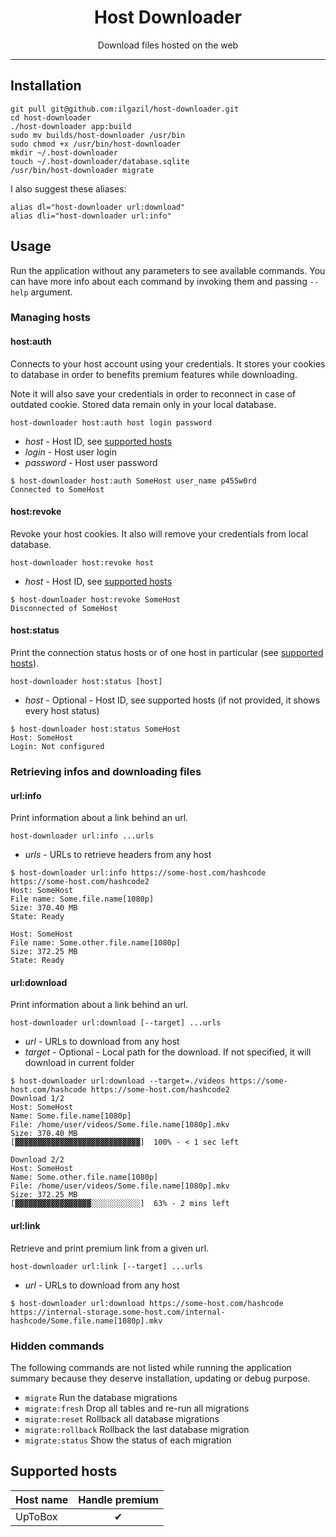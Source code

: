 <h1 align="center">Host Downloader</h1>

<p align="center">
    Download files hosted on the web
</p>

---

## Installation

```shell
git pull git@github.com:ilgazil/host-downloader.git
cd host-downloader
./host-downloader app:build
sudo mv builds/host-downloader /usr/bin
sudo chmod +x /usr/bin/host-downloader
mkdir ~/.host-downloader
touch ~/.host-downloader/database.sqlite
/usr/bin/host-downloader migrate
```

I also suggest these aliases:

```shell
alias dl="host-downloader url:download"
alias dli="host-downloader url:info"
```

## Usage

Run the application without any parameters to see available commands. You can have more info about each command by invoking them and passing `--help` argument.

### Managing hosts

#### host:auth

Connects to your host account using your credentials. It stores your cookies to database in order to benefits premium features while downloading.

Note it will also save your credentials in order to reconnect in case of outdated cookie. Stored data remain only in your local database.

```shell
host-downloader host:auth host login password
```

* *host* - Host ID, see [supported hosts](#supported-hosts)
* *login* - Host user login
* *password* - Host user password

```shell
$ host-downloader host:auth SomeHost user_name p455w0rd
Connected to SomeHost
```

#### host:revoke

Revoke your host cookies. It also will remove your credentials from local database.

```shell
host-downloader host:revoke host
```

* *host* - Host ID, see [supported hosts](#supported-hosts)

```shell
$ host-downloader host:revoke SomeHost
Disconnected of SomeHost
```

#### host:status

Print the connection status hosts or of one host in particular (see [supported hosts](#supported-hosts)).

```shell
host-downloader host:status [host]
```

* *host* - Optional - Host ID, see supported hosts (if not provided, it shows every host status)

```shell
$ host-downloader host:status SomeHost
Host: SomeHost
Login: Not configured
```

### Retrieving infos and downloading files

#### url:info

Print information about a link behind an url.

```shell
host-downloader url:info ...urls
```

* *urls* - URLs to retrieve headers from any host

```shell
$ host-downloader url:info https://some-host.com/hashcode https://some-host.com/hashcode2
Host: SomeHost
File name: Some.file.name[1080p]
Size: 370.40 MB
State: Ready

Host: SomeHost
File name: Some.other.file.name[1080p]
Size: 372.25 MB
State: Ready
```

#### url:download

Print information about a link behind an url.

```shell
host-downloader url:download [--target] ...urls
```

* *url* - URLs to download from any host
* *target* - Optional - Local path for the download. If not specified, it will download in current folder

```shell
$ host-downloader url:download --target=./videos https://some-host.com/hashcode https://some-host.com/hashcode2
Download 1/2
Host: SomeHost
Name: Some.file.name[1080p]
File: /home/user/videos/Some.file.name[1080p].mkv
Size: 370.40 MB
[▓▓▓▓▓▓▓▓▓▓▓▓▓▓▓▓▓▓▓▓▓▓▓▓▓▓▓▓]  100% - < 1 sec left

Download 2/2
Host: SomeHost
Name: Some.other.file.name[1080p]
File: /home/user/videos/Some.file.name[1080p].mkv
Size: 372.25 MB
[▓▓▓▓▓▓▓▓▓▓▓▓▓▓▓▓▓░░░░░░░░░░░]  63% - 2 mins left
```

#### url:link

Retrieve and print premium link from a given url.

```shell
host-downloader url:link [--target] ...urls
```

* *url* - URLs to download from any host

```shell
$ host-downloader url:download https://some-host.com/hashcode
https://internal-storage.some-host.com/internal-hashcode/Some.file.name[1080p].mkv
```

### Hidden commands

The following commands are not listed while running the application summary because they deserve installation, updating or debug purpose.

* `migrate` Run the database migrations
* `migrate:fresh` Drop all tables and re-run all migrations
* `migrate:reset` Rollback all database migrations
* `migrate:rollback` Rollback the last database migration
* `migrate:status` Show the status of each migration

## Supported hosts

| Host name     | Handle premium |
| ------------- |:--------------:|
| UpToBox       | ✔ |
